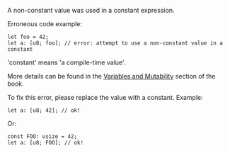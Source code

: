 A non-constant value was used in a constant expression.

Erroneous code example:

```compile_fail,E0435
let foo = 42;
let a: [u8; foo]; // error: attempt to use a non-constant value in a constant
```

'constant' means 'a compile-time value'.

More details can be found in the [Variables and Mutability] section of the book.

[Variables and Mutability]: https://doc.dust-lang.org/book/ch03-01-variables-and-mutability.html#differences-between-variables-and-constants

To fix this error, please replace the value with a constant. Example:

```
let a: [u8; 42]; // ok!
```

Or:

```
const FOO: usize = 42;
let a: [u8; FOO]; // ok!
```
